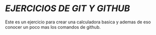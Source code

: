 # _EJERCICIOS DE GIT Y GITHUB_

Este es un ejercicio para crear una calculadora basica y ademas de eso conocer un poco mas los comandos de github.